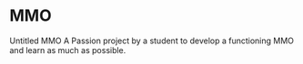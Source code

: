 # MMO
Untitled MMO
A Passion project by a student to develop a functioning MMO and learn as much as possible.
